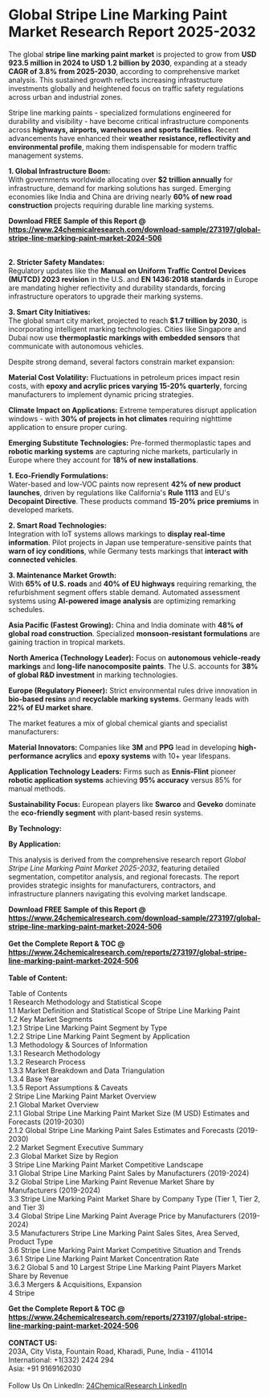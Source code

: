 <h1>Global Stripe Line Marking Paint Market Research Report 2025-2032</h1><p>The global <strong>stripe line marking paint market</strong> is projected to grow from <strong>USD 923.5 million in 2024 to USD 1.2 billion by 2030</strong>, expanding at a steady <strong>CAGR of 3.8% from 2025-2030</strong>, according to comprehensive market analysis. This sustained growth reflects increasing infrastructure investments globally and heightened focus on traffic safety regulations across urban and industrial zones.</p><p>Stripe line marking paints - specialized formulations engineered for durability and visibility - have become critical infrastructure components across <strong>highways, airports, warehouses and sports facilities</strong>. Recent advancements have enhanced their <strong>weather resistance, reflectivity and environmental profile</strong>, making them indispensable for modern traffic management systems.</p><p><strong>1. Global Infrastructure Boom:</strong><br>
With governments worldwide allocating over <strong>$2 trillion annually</strong> for infrastructure, demand for marking solutions has surged. Emerging economies like India and China are driving nearly <strong>60% of new road construction</strong> projects requiring durable line marking systems.</p><div><b>Download FREE Sample of this Report @ 
            <a href="https://www.24chemicalresearch.com/download-sample/273197/global-stripe-line-marking-paint-market-2024-506">
            https://www.24chemicalresearch.com/download-sample/273197/global-stripe-line-marking-paint-market-2024-506</a></b></div><br><p><strong>2. Stricter Safety Mandates:</strong><br>
Regulatory updates like the <strong>Manual on Uniform Traffic Control Devices (MUTCD) 2023 revision</strong> in the U.S. and <strong>EN 1436:2018 standards</strong> in Europe are mandating higher reflectivity and durability standards, forcing infrastructure operators to upgrade their marking systems.</p><p><strong>3. Smart City Initiatives:</strong><br>
The global smart city market, projected to reach <strong>$1.7 trillion by 2030</strong>, is incorporating intelligent marking technologies. Cities like Singapore and Dubai now use <strong>thermoplastic markings with embedded sensors</strong> that communicate with autonomous vehicles.</p><p>Despite strong demand, several factors constrain market expansion:</p><p><strong>Material Cost Volatility:</strong> Fluctuations in petroleum prices impact resin costs, with <strong>epoxy and acrylic prices varying 15-20% quarterly</strong>, forcing manufacturers to implement dynamic pricing strategies.</p><p><strong>Climate Impact on Applications:</strong> Extreme temperatures disrupt application windows - with <strong>30% of projects in hot climates</strong> requiring nighttime application to ensure proper curing.</p><p><strong>Emerging Substitute Technologies:</strong> Pre-formed thermoplastic tapes and <strong>robotic marking systems</strong> are capturing niche markets, particularly in Europe where they account for <strong>18% of new installations</strong>.</p><p><strong>1. Eco-Friendly Formulations:</strong><br>
Water-based and low-VOC paints now represent <strong>42% of new product launches</strong>, driven by regulations like California's <strong>Rule 1113</strong> and EU's <strong>Decopaint Directive</strong>. These products command <strong>15-20% price premiums</strong> in developed markets.</p><p><strong>2. Smart Road Technologies:</strong><br>
Integration with IoT systems allows markings to <strong>display real-time information</strong>. Pilot projects in Japan use temperature-sensitive paints that <strong>warn of icy conditions</strong>, while Germany tests markings that <strong>interact with connected vehicles</strong>.</p><p><strong>3. Maintenance Market Growth:</strong><br>
With <strong>65% of U.S. roads</strong> and <strong>40% of EU highways</strong> requiring remarking, the refurbishment segment offers stable demand. Automated assessment systems using <strong>AI-powered image analysis</strong> are optimizing remarking schedules.</p><p><strong>Asia Pacific (Fastest Growing):</strong> China and India dominate with <strong>48% of global road construction</strong>. Specialized <strong>monsoon-resistant formulations</strong> are gaining traction in tropical markets.</p><p><strong>North America (Technology Leader):</strong> Focus on <strong>autonomous vehicle-ready markings</strong> and <strong>long-life nanocomposite paints</strong>. The U.S. accounts for <strong>38% of global R&amp;D investment</strong> in marking technologies.</p><p><strong>Europe (Regulatory Pioneer):</strong> Strict environmental rules drive innovation in <strong>bio-based resins</strong> and <strong>recyclable marking systems</strong>. Germany leads with <strong>22% of EU market share</strong>.</p><p>The market features a mix of global chemical giants and specialist manufacturers:</p><p><strong>Material Innovators:</strong> Companies like <strong>3M</strong> and <strong>PPG</strong> lead in developing <strong>high-performance acrylics</strong> and <strong>epoxy systems</strong> with 10+ year lifespans.</p><p><strong>Application Technology Leaders:</strong> Firms such as <strong>Ennis-Flint</strong> pioneer <strong>robotic application systems</strong> achieving <strong>95% accuracy</strong> versus 85% for manual methods.</p><p><strong>Sustainability Focus:</strong> European players like <strong>Swarco</strong> and <strong>Geveko</strong> dominate the <strong>eco-friendly segment</strong> with plant-based resin systems.</p><p><strong>By Technology:</strong></p><p><strong>By Application:</strong></p><p>This analysis is derived from the comprehensive research report <em>Global Stripe Line Marking Paint Market 2025-2032</em>, featuring detailed segmentation, competitor analysis, and regional forecasts. The report provides strategic insights for manufacturers, contractors, and infrastructure planners navigating this evolving market landscape.</p><div><b>Download FREE Sample of this Report @ 
            <a href="https://www.24chemicalresearch.com/download-sample/273197/global-stripe-line-marking-paint-market-2024-506">
            https://www.24chemicalresearch.com/download-sample/273197/global-stripe-line-marking-paint-market-2024-506</a></b></div><br><div><b>Get the Complete Report & TOC @ 
            <a href="https://www.24chemicalresearch.com/reports/273197/global-stripe-line-marking-paint-market-2024-506">
            https://www.24chemicalresearch.com/reports/273197/global-stripe-line-marking-paint-market-2024-506</a></b></div><br>
            <b>Table of Content:</b><p>Table of Contents<br />
1 Research Methodology and Statistical Scope<br />
1.1 Market Definition and Statistical Scope of Stripe Line Marking Paint<br />
1.2 Key Market Segments<br />
1.2.1 Stripe Line Marking Paint Segment by Type<br />
1.2.2 Stripe Line Marking Paint Segment by Application<br />
1.3 Methodology & Sources of Information<br />
1.3.1 Research Methodology<br />
1.3.2 Research Process<br />
1.3.3 Market Breakdown and Data Triangulation<br />
1.3.4 Base Year<br />
1.3.5 Report Assumptions & Caveats<br />
2 Stripe Line Marking Paint Market Overview<br />
2.1 Global Market Overview<br />
2.1.1 Global Stripe Line Marking Paint Market Size (M USD) Estimates and Forecasts (2019-2030)<br />
2.1.2 Global Stripe Line Marking Paint Sales Estimates and Forecasts (2019-2030)<br />
2.2 Market Segment Executive Summary<br />
2.3 Global Market Size by Region<br />
3 Stripe Line Marking Paint Market Competitive Landscape<br />
3.1 Global Stripe Line Marking Paint Sales by Manufacturers (2019-2024)<br />
3.2 Global Stripe Line Marking Paint Revenue Market Share by Manufacturers (2019-2024)<br />
3.3 Stripe Line Marking Paint Market Share by Company Type (Tier 1, Tier 2, and Tier 3)<br />
3.4 Global Stripe Line Marking Paint Average Price by Manufacturers (2019-2024)<br />
3.5 Manufacturers Stripe Line Marking Paint Sales Sites, Area Served, Product Type<br />
3.6 Stripe Line Marking Paint Market Competitive Situation and Trends<br />
3.6.1 Stripe Line Marking Paint Market Concentration Rate<br />
3.6.2 Global 5 and 10 Largest Stripe Line Marking Paint Players Market Share by Revenue<br />
3.6.3 Mergers & Acquisitions, Expansion<br />
4 Stripe </p><div><b>Get the Complete Report & TOC @ 
            <a href="https://www.24chemicalresearch.com/reports/273197/global-stripe-line-marking-paint-market-2024-506">
            https://www.24chemicalresearch.com/reports/273197/global-stripe-line-marking-paint-market-2024-506</a></b></div><br><b>CONTACT US:</b><br>
            203A, City Vista, Fountain Road, Kharadi, Pune, India - 411014<br>
            International: +1(332) 2424 294<br>
            Asia: +91 9169162030 <br><br>
            Follow Us On LinkedIn: <a href="https://www.linkedin.com/company/24chemicalresearch/">24ChemicalResearch LinkedIn</a>